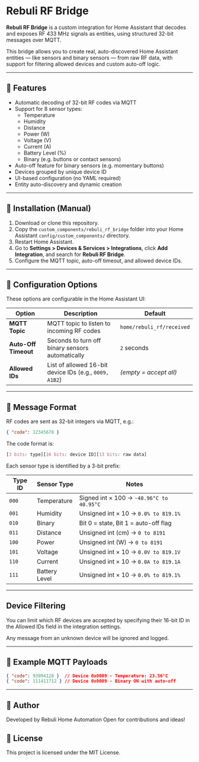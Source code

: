 # Rebuli RF Bridge

**Rebuli RF Bridge** is a custom integration for Home Assistant that decodes and exposes RF 433 MHz signals as entities, using structured 32-bit messages over MQTT.

This bridge allows you to create real, auto-discovered Home Assistant entities — like sensors and binary sensors — from raw RF data, with support for filtering allowed devices and custom auto-off logic.

---

## 📡 Features

- Automatic decoding of 32-bit RF codes via MQTT
- Support for 8 sensor types:
  - Temperature
  - Humidity
  - Distance
  - Power (W)
  - Voltage (V)
  - Current (A)
  - Battery Level (%)
  - Binary (e.g. buttons or contact sensors)
- Auto-off feature for binary sensors (e.g. momentary buttons)
- Devices grouped by unique device ID
- UI-based configuration (no YAML required)
- Entity auto-discovery and dynamic creation

---

## 🧰 Installation (Manual)

1. Download or clone this repository.
2. Copy the `custom_components/rebuli_rf_bridge` folder into your Home Assistant `config/custom_components/` directory.
3. Restart Home Assistant.
4. Go to **Settings > Devices & Services > Integrations**, click **Add Integration**, and search for **Rebuli RF Bridge**.
5. Configure the MQTT topic, auto-off timeout, and allowed device IDs.

---

## 🔧 Configuration Options

These options are configurable in the Home Assistant UI:

| Option              | Description                                               | Default                        |
|---------------------|-----------------------------------------------------------|--------------------------------|
| **MQTT Topic**      | MQTT topic to listen to incoming RF codes                 | `home/rebuli_rf/received`      |
| **Auto-Off Timeout**| Seconds to turn off binary sensors automatically          | `2` seconds                    |
| **Allowed IDs**     | List of allowed 16-bit device IDs (e.g., `0009, A1B2`)    | *(empty = accept all)*         |

---

## 🔢 Message Format

RF codes are sent as 32-bit integers via MQTT, e.g.:
```json
{ "code": 12345678 }
```

The code format is:
```css
[3 bits: type][16 bits: device ID][13 bits: raw data]
```

Each sensor type is identified by a 3-bit prefix:


| Type ID | Sensor Type   | Notes                                    |
| ------- | ------------- | ---------------------------------------- |
| `000`   | Temperature   | Signed int × 100 → `-40.96°C to 40.95°C` |
| `001`   | Humidity      | Unsigned int × 10 → `0.0% to 819.1%`     |
| `010`   | Binary        | Bit 0 = state, Bit 1 = auto-off flag     |
| `011`   | Distance      | Unsigned int (cm) → `0 to 8191`          |
| `100`   | Power         | Unsigned int (W) → `0 to 8191`           |
| `101`   | Voltage       | Unsigned int × 10 → `0.0V to 819.1V`     |
| `110`   | Current       | Unsigned int × 10 → `0.0A to 819.1A`     |
| `111`   | Battery Level | Unsigned int × 10 → `0.0% to 819.1%`     |

---

## Device Filtering
You can limit which RF devices are accepted by specifying their 16-bit ID in the Allowed IDs field in the integration settings.

Any message from an unknown device will be ignored and logged.

---

## 🚨 Example MQTT Payloads
```json
{ "code": 93994128 }  // Device 0x0009 - Temperature: 23.56°C
{ "code": 111411712 } // Device 0x0009 - Binary ON with auto-off
```

---

## 👤 Author
Developed by Rebuli Home Automation
Open for contributions and ideas!

## 📄 License
This project is licensed under the MIT License.
